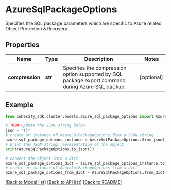 # AzureSqlPackageOptions

Specifies the SQL package parameters which are specific to Azure related Object Protection & Recovery.

## Properties

Name | Type | Description | Notes
------------ | ------------- | ------------- | -------------
**compression** | **str** | Specifies the compression option supported by SQL package export command during Azure SQL backup. | [optional] 

## Example

```python
from cohesity_sdk.cluster.models.azure_sql_package_options import AzureSqlPackageOptions

# TODO update the JSON string below
json = "{}"
# create an instance of AzureSqlPackageOptions from a JSON string
azure_sql_package_options_instance = AzureSqlPackageOptions.from_json(json)
# print the JSON string representation of the object
print(AzureSqlPackageOptions.to_json())

# convert the object into a dict
azure_sql_package_options_dict = azure_sql_package_options_instance.to_dict()
# create an instance of AzureSqlPackageOptions from a dict
azure_sql_package_options_from_dict = AzureSqlPackageOptions.from_dict(azure_sql_package_options_dict)
```
[[Back to Model list]](../README.md#documentation-for-models) [[Back to API list]](../README.md#documentation-for-api-endpoints) [[Back to README]](../README.md)



